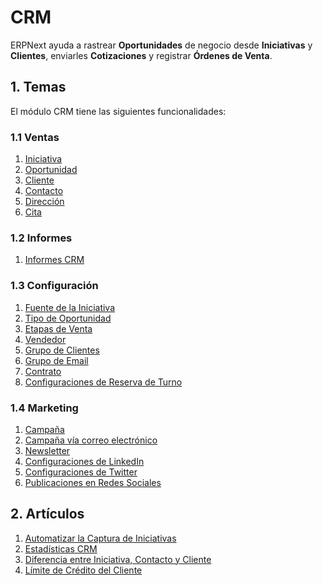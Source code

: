 <!-- add-breadcrumbs -->
<!-- title: CRM -->
# CRM

ERPNext ayuda a rastrear **Oportunidades** de negocio desde **Iniciativas** y **Clientes**, enviarles **Cotizaciones** y registrar **Órdenes de Venta**.

## 1. Temas
El módulo CRM tiene las siguientes funcionalidades:

### 1.1 Ventas
1. [Iniciativa](/docs/user/manual/es/CRM/lead)
1. [Oportunidad](/docs/user/manual/es/CRM/opportunity)
1. [Cliente](/docs/user/manual/es/CRM/customer)
1. [Contacto](/docs/user/manual/es/CRM/contact)
1. [Dirección](/docs/user/manual/es/CRM/address)
1. [Cita](/docs/user/manual/es/CRM/appointment)

### 1.2 Informes
1. [Informes CRM](/docs/user/manual/es/CRM/crm_reports)

### 1.3 Configuración
1. [Fuente de la Iniciativa](/docs/user/manual/es/CRM/lead_source)
1. [Tipo de Oportunidad](/docs/user/manual/es/CRM/opportunity_type)
1. [Etapas de Venta](/docs/user/manual/es/CRM/sales_stage)
1. [Vendedor](/docs/user/manual/es/CRM/sales-person)
1. [Grupo de Clientes](/docs/user/manual/es/CRM/customer-group)
1. [Grupo de Email](/docs/user/manual/es/CRM/email_group)
1. [Contrato](/docs/user/manual/es/CRM/contract)
1. [Configuraciones de Reserva de Turno](/docs/user/manual/es/CRM/appointment-booking-settings)

### 1.4 Marketing

1. [Campaña](/docs/user/manual/es/CRM/campaign)
1. [Campaña vía correo electrónico](/docs/user/manual/es/CRM/email-campaign)
1. [Newsletter](/docs/user/manual/es/CRM/newsletter)
1. [Configuraciones de LinkedIn](/docs/user/manual/es/CRM/linkedin-settings)
1. [Configuraciones de Twitter](/docs/user/manual/es/CRM/twitter-settings)
1. [Publicaciones en Redes Sociales](/docs/user/manual/es/CRM/social-media-post)

## 2. Artículos
1. [Automatizar la Captura de Iniciativas](/docs/user/manual/es/CRM/articles/automate_lead_capturing)
1. [Estadísticas CRM](/docs/user/manual/es/CRM/articles/sales_funnel)
1. [Diferencia entre Iniciativa, Contacto y Cliente](/docs/user/manual/es/CRM/articles/difference_between_lead_contact_and_customer)
1. [Límite de Crédito del Cliente](/docs/user/manual/es/accounts/credit-limit)

